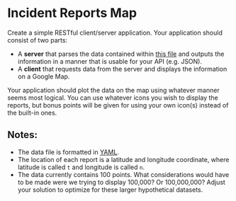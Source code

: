 # Incident Reports Map

Create a simple RESTful client/server application. Your application should consist of two parts:

- A **server** that parses the data contained within [this file](../examples/postwork/reports.yml) and outputs the information in a manner that is usable for your API (e.g. JSON).
- A **client** that requests data from the server and displays the information on a Google Map.

Your application should plot the data on the map using whatever manner seems most logical. You can use whatever icons you wish to display the reports, but bonus points will be given for using your own icon(s) instead of the built-in ones.

## Notes:

- The data file is formatted in [YAML](http://www.yaml.org).
- The location of each report is a latitude and longitude coordinate, where latitude is called `t` and longitude is called `n`.
- The data currently contains 100 points. What considerations would have to be made were we trying to display 100,000? Or 100,000,000? Adjust your solution to optimize for these larger hypothetical datasets.
